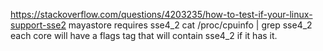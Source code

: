 https://stackoverflow.com/questions/4203235/how-to-test-if-your-linux-support-sse2
mayastore requires sse4_2
cat /proc/cpuinfo | grep sse4_2 
each core will have a flags tag that will contain sse4_2 if it has it.